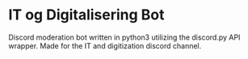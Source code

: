 # IT og Digitalisering Bot

Discord moderation bot written in python3 utilizing the discord.py API wrapper. Made for the IT and digitization discord channel.
